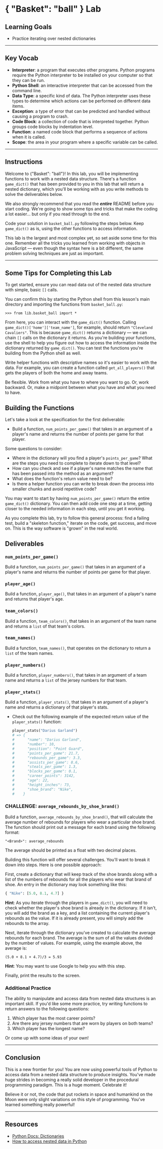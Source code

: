 # { "Basket": "ball" } Lab

## Learning Goals

- Practice iterating over nested dictionaries

***

## Key Vocab

- **Interpreter**: a program that executes other programs. Python programs
require the Python interpreter to be installed on your computer so that they
can be run.
- **Python Shell**: an interactive interpreter that can be accessed from the
command line.
- **Data Type**: a specific kind of data. The Python interpreter uses these
types to determine which actions can be performed on different data items.
- **Exception**: a type of error that can be predicted and handled without
causing a program to crash.
- **Code Block**: a collection of code that is interpreted together. Python
groups code blocks by indentation level.
- **Function**: a named code block that performs a sequence of actions when it
is called.
- **Scope**: the area in your program where a specific variable can be called.

***

## Instructions

Welcome to {"Basket": "ball"}! In this lab, you will be implementing functions
to work with a nested data structure. There's a function `game_dict()` that has
been provided to you in this lab that will return a nested dictionary, which
you'll be working with as you write methods to solve the deliverables below.

We also strongly recommend that you read the **_entire_** README before you
start coding. We're going to show some tips and tricks that make the coding a
lot easier... but only if you read through to the end.

Code your solution in `basket_ball.py` following the steps below. Keep
`game_dict()` as is, using the other functions to access information.

This lab is the largest and most complex yet, so set aside some time for this
one. Remember all the tricks you learned from working with objects in JavaScript
— even though the syntax here is a bit different, the same problem solving
techniques are just as important.

***

## Some Tips for Completing this Lab

To get started, ensure you can read data out of the nested data structure with
simple, basic `[]` calls.

You can confirm this by starting the Python shell from this lesson's main
directory and importing the functions from `basket_ball.py`:

```console
>>> from lib.basket_ball import *
```

From here, you can interact with the `game_dict()` function. Calling
`game_dict()['home']['team_name']`, for example, should return `"Cleveland
Cavaliers"`. This is because `game_dict()` returns a dictionary — we can chain
`[]` calls on the dictionary it returns. As you're building your functions, use
the shell to help you figure out how to access the information inside the
dictionary returned by `game_dict()`. You can test the functions you're building
from the Python shell as well.

Write helper functions with descriptive names so it's easier to work with the
data. For example, you can create a function called `get_all_players()` that
gets the players of both the home and away teams.

Be flexible. Work from what you have to where you want to go. Or, work backward.
Or, make a midpoint between what you have and what you need to have.

## Building the Functions

Let's take a look at the specification for the first deliverable:

- Build a function, `num_points_per_game()` that takes in an argument of a player's
  name and returns the number of points per game for that player.

Some questions to consider:

- Where in the dictionary will you find a player's `points_per_game`? What are
  the steps you need to complete to iterate down to that level?
- How can you check and see if a player's name matches the name that has been
  passed into the method as an argument?
- What does the function's return value need to be?
- Is there a helper function you can write to break down the process into
  smaller chunks and avoid repetitive code?

You may want to start by having `num_points_per_game()` return the entire
`game_dict()` dictionary. You can then add code one step at a time, getting
closer to the needed information in each step, until you get it working.

As you complete this lab, try to follow this general process: find a failing
test, build a "skeleton function," iterate on the code, get success, and move
on. This is the way software is "grown" in the real world.

## Deliverables

### `num_points_per_game()`

Build a function, `num_points_per_game()` that takes in an argument of a
player's name and returns the number of points per game for that player.

### `player_age()`

Build a function, `player_age()`, that takes in an argument of a player's name
and returns that player's age.

### `team_colors()`

Build a function, `team_colors()`, that takes in an argument of the team name
and returns a `list` of that team's colors.

### `team_names()`

Build a function, `team_names()`, that operates on the dictionary to return a
`list` of the team names.

### `player_numbers()`

Build a function, `player_numbers()`, that takes in an argument of a team name
and returns a `list` of the jersey numbers for that team.

### `player_stats()`

Build a function, `player_stats()`, that takes in an argument of a player's name
and returns a dictionary of that player's stats.

- Check out the following example of the expected return value of the
  `player_stats()` function:

  ```py
  player_stats("Darius Garland")
  # => {
  #      "name": "Darius Garland",
  #      "number": 10,
  #      "position": "Point Guard",
  #      "points_per_game": 21.7,
  #      "rebounds_per_game": 3.3,
  #      "assists_per_game": 8.6,
  #      "steals_per_game": 1.3,
  #      "blocks_per_game": 0.1,
  #      "career_points": 3142,
  #      "age": 22,
  #      "height_inches": 73,
  #      "shoe_brand": "Nike",
  #    }
  ```

### CHALLENGE: `average_rebounds_by_shoe_brand()`

Build a function, `average_rebounds_by_shoe_brand()`, that will calculate the
average number of rebounds for players who wear a particular shoe brand. The
function should print out a message for each brand using the following format:

```console
"<Brand>": average_rebounds
```

The average should be printed as a float with two decimal places.

Building this function will offer several challenges. You'll want to break it
down into steps. Here is one possible approach:

First, create a dictionary that will keep track of the shoe brands along with a
list of the numbers of rebounds for all the players who wear that brand of shoe.
An entry in the dictionary may look something like this:

```py
{ "Nike": [5.0, 8.1, 4.7] }
```

**Hint**: As you iterate through the players in `game_dict()`, you will need to
check whether the player's shoe brand is already in the dictionary. If it isn't,
you will add the brand as a key, and a list containing the current player's
rebounds as the value. If it is already present, you will simply add the
rebounds to the array.

Next, iterate through the dictionary you've created to calculate the average
rebounds for each brand. The average is the sum of all the values divided by the
number of values. For example, using the example above, the average is:

```text
(5.0 + 8.1 + 4.7)/3 = 5.93
```

**Hint**: You may want to use Google to help you with this step.

Finally, print the results to the screen.

### Additional Practice

The ability to manipulate and access data from nested data structures is an
important skill. If you'd like some more practice, try writing functions to
return answers to the following questions:

1. Which player has the most career points?
2. Are there any jersey numbers that are worn by players on both teams?
3. Which player has the longest name?

Or come up with some ideas of your own!

***

## Conclusion

This is a new frontier for you! You are now using powerful tools of Python to
access data from a nested data structure to produce insights. You've made huge
strides in becoming a really solid developer in the procedural programming
paradigm. This is a huge moment. Celebrate it!

Believe it or not, the code that put rockets in space and humankind on the Moon
were only slight variations on this style of programming. You've learned
something really powerful!

***

## Resources

- [Python Docs: Dictionaries](https://docs.python.org/3/tutorial/datastructures.html#dictionaries)
- [How to access nested data in Python](https://towardsdatascience.com/how-to-access-nested-data-in-python-d65efa53ade4)
